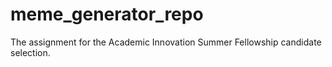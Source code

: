 # meme_generator_repo
The assignment for the Academic Innovation Summer Fellowship candidate selection.
